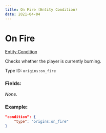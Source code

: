 ```yaml
---
title: On Fire (Entity Condition)
date: 2021-04-04
---
```


# On Fire

[Entity Condition](../entity_conditions.md)

Checks whether the player is currently burning.

Type ID: `origins:on_fire`

### Fields:

_None._

### Example:
```json
"condition": {
    "type": "origins:on_fire"
}
```